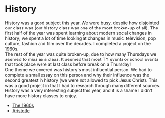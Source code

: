 <html>
<h1>History</h1>
<body>
  <p>History was a good subject this year. We were busy, despite how disjointed our class was (our history class was one of the most broken-up of all). The first half of the year was spent learning about modern social changes in history; we spent a lot of time looking at changes in music, television, pop culture, fashion and film over the decades. I completed a project on the 1960s.<br>The rest of the year was quite broken-up, due to how many Thursdays we seemed to miss as a class. It seemed that most TY events or school events that took place were at last class before break on a Thursday!<br>One theme we covered was history's most influential person. We had to complete a small essay on this person and why their influence was the second greatest in history (we were not allowed to pick Jesus Christ). This was a good project in that I had to research through many different sources.<br>History was a very interesting subject this year, and it is a shame I didn't have more history classes to enjoy.</p>
  <ul>
  <li><a href = "https://docs.google.com/presentation/d/1Xw3_KfDaxnIEOvPrGyxBZ6Ka96osPXPcqlt6OQLublg/pub?start=true&loop=true&delayms=10000&embed=true" target = "_blank">The 1960s</a></li>
  <li><a href = "" target = "_blank">Aristotle</a></li>
  </ul>
</body>
</html>
